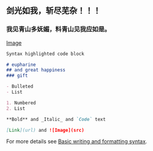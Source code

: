 ## 剑光如我，斩尽芜杂！！！
### 我见青山多妩媚，料青山见我应如是。
[Image](src=94392985_p0.jpg)
```markdown
Syntax highlighted code block

# eupharine
## and great happiness
### gift

- Bulleted
- List

1. Numbered
2. List

**Bold** and _Italic_ and `Code` text

[Link](url) and ![Image](src)
```

For more details see [Basic writing and formatting syntax](https://docs.github.com/en/github/writing-on-github/getting-started-with-writing-and-formatting-on-github/basic-writing-and-formatting-syntax).
